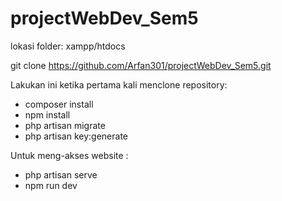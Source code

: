 # projectWebDev_Sem5

lokasi folder: xampp/htdocs

git clone https://github.com/Arfan301/projectWebDev_Sem5.git

Lakukan ini ketika pertama kali menclone repository:
- composer install
- npm install
- php artisan migrate
- php artisan key:generate

Untuk meng-akses website :
- php artisan serve
- npm run dev
